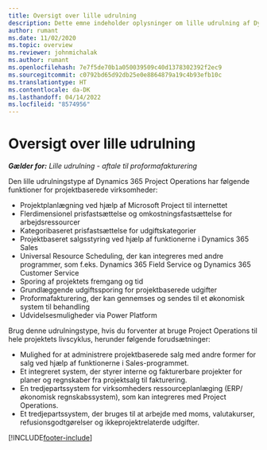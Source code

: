 ```yaml
---
title: Oversigt over lille udrulning
description: Dette emne indeholder oplysninger om lille udrulning af Dynamics 365 Project Operations.
author: rumant
ms.date: 11/02/2020
ms.topic: overview
ms.reviewer: johnmichalak
ms.author: rumant
ms.openlocfilehash: 7e7f5de70b1a050039509c40d1378302392f2ec9
ms.sourcegitcommit: c0792bd65d92db25e0e8864879a19c4b93efb10c
ms.translationtype: HT
ms.contentlocale: da-DK
ms.lasthandoff: 04/14/2022
ms.locfileid: "8574956"
---
```

# <a name="lite-deployment-overview"></a>Oversigt over lille udrulning

_**Gælder for:** Lille udrulning - aftale til proformafakturering_

Den lille udrulningstype af Dynamics 365 Project Operations har følgende funktioner for projektbaserede virksomheder:

- Projektplanlægning ved hjælp af Microsoft Project til internettet
- Flerdimensionel prisfastsættelse og omkostningsfastsættelse for arbejdsressourcer
- Kategoribaseret prisfastsættelse for udgiftskategorier
- Projektbaseret salgsstyring ved hjælp af funktionerne i Dynamics 365 Sales
- Universal Resource Scheduling, der kan integreres med andre programmer, som f.eks. Dynamics 365 Field Service og Dynamics 365 Customer Service
- Sporing af projektets fremgang og tid
- Grundlæggende udgiftssporing for projektbaserede udgifter
- Proformafakturering, der kan gennemses og sendes til et økonomisk system til behandling
- Udvidelsesmuligheder via Power Platform

Brug denne udrulningstype, hvis du forventer at bruge Project Operations til hele projektets livscyklus, herunder følgende forudsætninger:

- Mulighed for at administrere projektbaserede salg med andre former for salg ved hjælp af funktionerne i Sales-programmet.
- Et integreret system, der styrer interne og fakturerbare projekter for planer og regnskaber fra projektsalg til fakturering.
- En tredjepartssystem for virksomheders ressourceplanlæging (ERP/økonomisk regnskabssystem), som kan integreres med Project Operations.
- Et tredjepartssystem, der bruges til at arbejde med moms, valutakurser, refusionsgodtgørelser og ikkeprojektrelaterde udgifter.


[!INCLUDE[footer-include](../includes/footer-banner.md)]